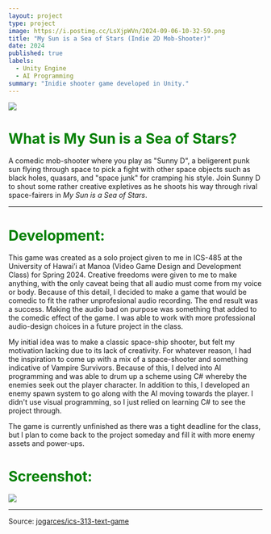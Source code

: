 ```yaml
---
layout: project
type: project
image: https://i.postimg.cc/LsXjpWVn/2024-09-06-10-32-59.png
title: "My Sun is a Sea of Stars (Indie 2D Mob-Shooter)"
date: 2024
published: true
labels:
  - Unity Engine
  - AI Programming
summary: "Inidie shooter game developed in Unity."
---
```


<img class="img-fluid" src="https://i.postimg.cc/YCyR9PxL/2024-09-06-10-09-02-2-DShooter-V1-main-Main-Menu-Windows-Mac-Linux-Unity-2022-3-3f1-DX11.png">

<h1 style="color:green;">What is My Sun is a Sea of Stars?</h1>

A comedic mob-shooter where you play as "Sunny D", a beligerent punk sun flying through space to pick a fight with other space objects such as black holes, quasars, and "space junk" for cramping his style. Join Sunny D to shout some rather creative expletives as he shoots his way through rival space-fairers in *My Sun is a Sea of Stars*.

<hr>


  <h1 style="color:green;">Development:</h1>
This game was created as a solo project given to me in ICS-485 at the University of Hawai’i at Manoa (Video Game Design and Development Class) for Spring 2024. Creative freedoms were given to me to make anything, with the only caveat being that all audio must come from my voice or body. Because of this detail, I decided to make a game that would be comedic to fit the rather unprofesional audio recording. The end result was a success. Making the audio bad on purpose was something that added to the comedic effect of the game. I was able to work with more professional audio-design choices in a future project in the class.

My initial idea was to make a classic space-ship shooter, but felt my motivation lacking due to its lack of creativity. For whatever reason, I had the inspiration to come up with a mix of a space-shooter and something indicative of Vampire Survivors. Because of this, I delved into AI programming and was able to drum up a scheme using C# whereby the enemies seek out the player character. In addition to this, I developed an enemy spawn system to go along with the AI moving towards the player. I didn't use visual programming, so I just relied on learning C# to see the project through.

The game is currently unfinished as there was a tight deadline for the class, but I plan to come back to the project someday and fill it with more enemy assets and power-ups.


  <h1 style="color:green;">Screenshot:</h1>

  <img class="img-fluid" src="https://i.postimg.cc/PfZpfgFc/2024-09-06-10-15-34.png">


<hr>

Source: <a href="https://github.com/kevin-clarkin29/2DShooterV1"><i class="large github icon "></i>jogarces/ics-313-text-game</a>
